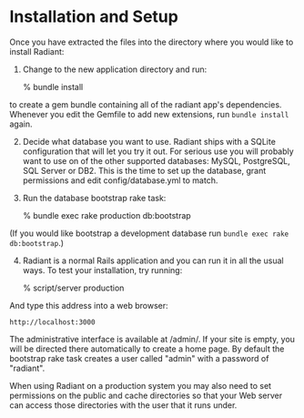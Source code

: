 # Installation and Setup

Once you have extracted the files into the directory where you would like to
install Radiant:

1. Change to the new application directory and run:

    % bundle install

to create a gem bundle containing all of the radiant app's dependencies.
Whenever you edit the Gemfile to add new extensions, run `bundle install`
again.

2. Decide what database you want to use. Radiant ships with a SQLite
configuration that will let you try it out. For serious use you will probably
want to use on of the other supported databases: MySQL, PostgreSQL, SQL Server
or DB2. This is the time to set up the database, grant permissions and edit
config/database.yml to match.

3. Run the database bootstrap rake task:

    % bundle exec rake production db:bootstrap

(If you would like bootstrap a development database run `bundle exec rake db:bootstrap`.)

4. Radiant is a normal Rails application and you can run it in all the usual
ways. To test your installation, try running:

    % script/server production

And type this address into a web browser:

    http://localhost:3000

The administrative interface is available at /admin/. If your site is empty,
you will be directed there automatically to create a home page. By default the
bootstrap rake task creates a user called "admin" with a password of
"radiant".

When using Radiant on a production system you may also need to set permissions
on the public and cache directories so that your Web server can access those
directories with the user that it runs under.
